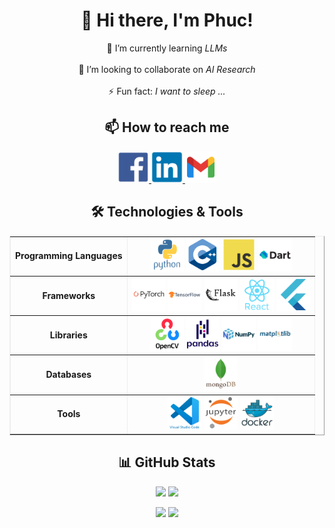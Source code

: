 <!--
**phucthaiv02/phucthaiv02** is a ✨ _special_ ✨ repository because its `README.md` (this file) appears on your GitHub profile.

Here are some ideas to get you started:

- 🔭 I’m currently working on ...
- 🌱 I’m currently learning ...
- 👯 I’m looking to collaborate on ...
- 🤔 I’m looking for help with ...
- 💬 Ask me about ...
- 📫 How to reach me: ...
- 😄 Pronouns: ...
- ⚡ Fun fact: ...
-->

<h1 align="center">👋 Hi there, I'm Phuc!</h1>

<p align="center">
  🌱 I’m currently learning <em>LLMs</em>
  <br><br>
  👯 I’m looking to collaborate on <em>AI Research</em> 
  <br><br>
  ⚡ Fun fact: <em>I want to sleep ...</em>
</p>

<h2 align="center">📫 How to reach me</h2>
<p align="center">
  <a href="https://www.facebook.com/ptv02"> <img style=""   src=".\assets\facebook-original.svg" height="50px">
  <a href="https://www.linkedin.com/in/phucthaiv02">
  <img style=""   src=".\assets\linkedin-original.svg" height="50px">
  <a href="mailto:phucthaiv02@gmail.com">
  <img style=""   src=".\assets\gmail-original.svg" height="50px">
  </a>
</p>

<h2 align="center">🛠️ Technologies & Tools</h2>
<table align="center" border="1" cellpadding="10" cellspacing="0" style="border-collapse: collapse; border-color: currentColor;">
  <tr>
    <td align="center"><strong>Programming Languages</strong></td>
    <td align="center">
      <img style="background-color: white;  border: 2px solid white;" src=".\assets\python-original-wordmark.svg" height="50px"> 
      <img style="background-color: white;  border: 2px solid white;" src=".\assets\cplusplus-original.svg" height="50px"> 
      <img style="background-color: white;  border: 2px solid white;" src=".\assets\javascript-original.svg" height="50px">  <img style="background-color: white;  border: 2px solid white;" src=".\assets\dart-original-wordmark.svg" height="50px">
    </td>
  </tr>
  <tr>
    <td align="center"><strong>Frameworks</strong></td>
    <td align="center">
      <img style="background-color: white;  border: 2px solid white;" src=".\assets\pytorch-original-wordmark.svg" height="50px">   
      <img style="background-color: white;  border: 2px solid white;" src=".\assets\tensorflow-original-wordmark.svg" height="50px"> 
      <img style="background-color: white;  border: 2px solid white;" src=".\assets\flask-original-wordmark.svg" height="50px">
      <img style="background-color: white;  border: 2px solid white;" src=".\assets\react-original-wordmark.svg" height="50px"> 
      <img style="background-color: white;  border: 2px solid white;" src=".\assets\flutter-original.svg" height="50px">
    </td>
  </tr>
  <tr>
    <td align="center"><strong>Libraries</strong></td>
    <td align="center">
    <img style="background-color: white;  border: 2px solid white;" src=".\assets\opencv-original-wordmark.svg" height="50px"> 
    <img style="background-color: white;  border: 2px solid white;" src=".\assets\pandas-original-wordmark.svg" height="50px"> 
      <img style="background-color: white;  border: 2px solid white;" src=".\assets\numpy-original-wordmark.svg" height="50px">
      <img style="background-color: white;  border: 2px solid white;" src=".\assets\matplotlib-original-wordmark.svg" height="50px">
    </td>
  </tr>
  <tr>
    <td align="center"><strong>Databases</strong></td>
    <td align="center">
      <img style="background-color: white;  border: 2px solid white;"   src=".\assets\mongodb-original-wordmark.svg" height="50px">
    </td>
  </tr>
  <tr>
    <td align="center"><strong>Tools</strong></td>
    <td align="center">
      <img style="background-color: white;  border: 2px solid white;"   src=".\assets\vscode-original-wordmark.svg" height="50px">
      <img style="background-color: white;  border: 2px solid white;"   src=".\assets\jupyter-original-wordmark.svg" height="50px">
      <img style="background-color: white;  border: 2px solid white;"   src=".\assets\docker-original-wordmark.svg" height="50px">
    </td>
  </tr>
</table>
</p>

<h2 align="center">📊 GitHub Stats</h2>
<p align="center">
  <img src="https://github-readme-stats.vercel.app/api?username=phucthaiv02&show_icons=true&theme=radical" style="height: 150px;" />
  <img src="https://github-readme-streak-stats.herokuapp.com/?user=phucthaiv02&theme=radical&hide_border=false" style="height: 150px;" />
</p>
<p align="center">
  <img src="https://github-readme-stats.vercel.app/api/top-langs/?username=phucthaiv02&layout=compact&theme=radical" style="height: 150px;" />
  <img src="https://github-profile-summary-cards.vercel.app/api/cards/profile-details?username=phucthaiv02&theme=radical" style="height: 150px;" />
</p>

